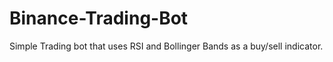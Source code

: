 # Binance-Trading-Bot
Simple Trading bot that uses RSI and Bollinger Bands as a buy/sell indicator. 

